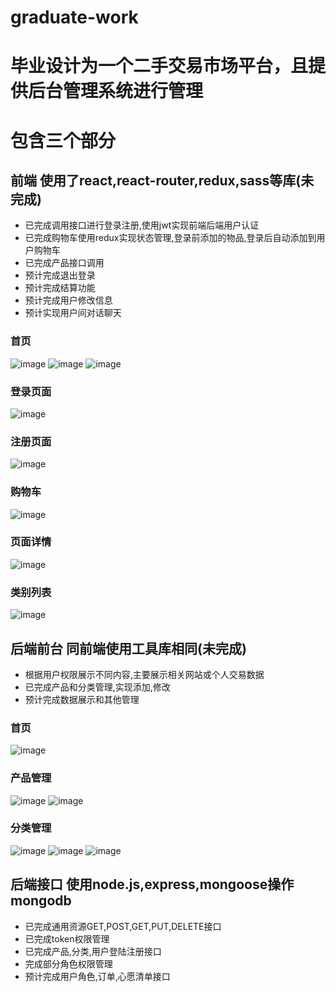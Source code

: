 # graduate-work

# 毕业设计为一个二手交易市场平台，且提供后台管理系统进行管理


# 包含三个部分
## 前端 使用了react,react-router,redux,sass等库(未完成)
- 已完成调用接口进行登录注册,使用jwt实现前端后端用户认证
- 已完成购物车使用redux实现状态管理,登录前添加的物品,登录后自动添加到用户购物车
- 已完成产品接口调用
- 预计完成退出登录
- 预计完成结算功能
- 预计完成用户修改信息
- 预计实现用户间对话聊天

### 首页 
![image](https://user-images.githubusercontent.com/57779935/161312188-2e705026-b619-4328-9a61-a79bffe7bae8.png)
![image](https://user-images.githubusercontent.com/57779935/161312240-efa11218-95a2-4aeb-8a9f-d7317c34f52c.png)
![image](https://user-images.githubusercontent.com/57779935/161312261-652e48a9-ce24-43e4-bce5-8fd1bc553fce.png)

### 登录页面 
![image](https://user-images.githubusercontent.com/57779935/161312362-14b26056-c3f7-4b50-b399-60d73f2fcc88.png)

### 注册页面
![image](https://user-images.githubusercontent.com/57779935/161312487-8508f9ac-791d-423b-998a-ee2e1fea0c4e.png)

### 购物车
![image](https://user-images.githubusercontent.com/57779935/161312599-d9f65ad5-bead-47cb-bb00-6047514d312e.png)

### 页面详情
![image](https://user-images.githubusercontent.com/57779935/161312692-492d6cb9-51c3-4b1f-a7ec-3c678f43912c.png)

### 类别列表
![image](https://user-images.githubusercontent.com/57779935/161312760-46bc977c-64bd-4ac7-b1fc-bc977cb8d483.png)


## 后端前台 同前端使用工具库相同(未完成)
- 根据用户权限展示不同内容,主要展示相关网站或个人交易数据
- 已完成产品和分类管理,实现添加,修改
- 预计完成数据展示和其他管理

### 首页
![image](https://user-images.githubusercontent.com/57779935/161313810-9d1b8f30-787c-4ff2-a1d8-f2b622367685.png)

### 产品管理
![image](https://user-images.githubusercontent.com/57779935/161313879-1cb43e90-e1fc-4bb7-b01d-b1d69000b60b.png)
![image](https://user-images.githubusercontent.com/57779935/161313943-ebba3063-ee51-4e15-8024-460558b16c96.png)

### 分类管理
![image](https://user-images.githubusercontent.com/57779935/161314089-9dc4e6cb-ca0a-4068-94d2-6862140890f0.png)
![image](https://user-images.githubusercontent.com/57779935/161314114-097fe485-e996-4a2a-a489-6b7f3edcd9c7.png)
![image](https://user-images.githubusercontent.com/57779935/161314175-4f16abc1-5ce9-46f8-baeb-d5f0723fe78d.png)

## 后端接口 使用node.js,express,mongoose操作mongodb
- 已完成通用资源GET,POST,GET,PUT,DELETE接口
- 已完成token权限管理
- 已完成产品,分类,用户登陆注册接口
- 完成部分角色权限管理
- 预计完成用户角色,订单,心愿清单接口

